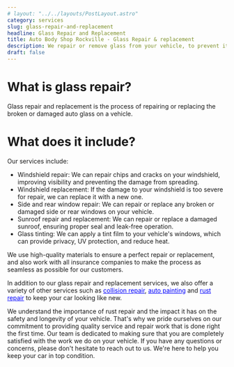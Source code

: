 ```yaml
---
# layout: "../../layouts/PostLayout.astro"
category: services
slug: glass-repair-and-replacement
headline: Glass Repair and Replacement
title: Auto Body Shop Rockville - Glass Repair & replacement
description: We repair or remove glass from your vehicle, to prevent it from spreading and causing more damage
draft: false
---
```


# What is glass repair?

Glass repair and replacement is the process of repairing or replacing the broken or damaged auto glass on a vehicle.

# What does it include?

Our services include:

- Windshield repair: We can repair chips and cracks on your windshield, improving visibility and preventing the damage from spreading.
- Windshield replacement: If the damage to your windshield is too severe for repair, we can replace it with a new one.
- Side and rear window repair: We can repair or replace any broken or damaged side or rear windows on your vehicle.
- Sunroof repair and replacement: We can repair or replace a damaged sunroof, ensuring proper seal and leak-free operation.
- Glass tinting: We can apply a tint film to your vehicle's windows, which can provide privacy, UV protection, and reduce heat.

We use high-quality materials to ensure a perfect repair or replacement, and also work with all insurance companies to make the process as seamless as possible for our customers.

In addition to our glass repair and replacement services, we also offer a variety of other services such as [collision repair](./collision-repair), [auto painting](./paint-repair) and [rust repair](./rust-repair) to keep your car looking like new.

We understand the importance of rust repair and the impact it has on the safety and longevity of your vehicle. That's why we pride ourselves on our commitment to providing quality service and repair work that is done right the first time. Our team is dedicated to making sure that you are completely satisfied with the work we do on your vehicle. If you have any questions or concerns, please don't hesitate to reach out to us. We're here to help you keep your car in top condition.

<style>
	a {
		color: blue;
	}
</style>
